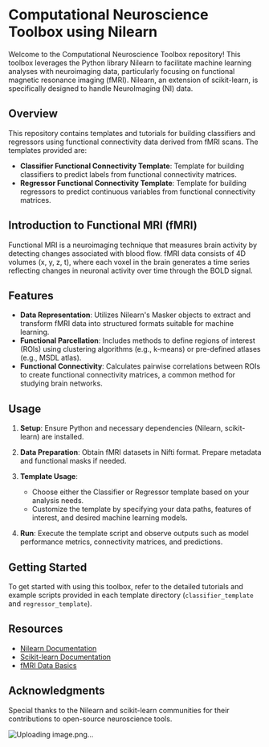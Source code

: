 # Computational Neuroscience Toolbox using Nilearn

Welcome to the Computational Neuroscience Toolbox repository! This toolbox leverages the Python library Nilearn to facilitate machine learning analyses with neuroimaging data, particularly focusing on functional magnetic resonance imaging (fMRI). Nilearn, an extension of scikit-learn, is specifically designed to handle NeuroImaging (NI) data.

## Overview

This repository contains templates and tutorials for building classifiers and regressors using functional connectivity data derived from fMRI scans. The templates provided are:

- **Classifier Functional Connectivity Template**: Template for building classifiers to predict labels from functional connectivity matrices.
- **Regressor Functional Connectivity Template**: Template for building regressors to predict continuous variables from functional connectivity matrices.

## Introduction to Functional MRI (fMRI)

Functional MRI is a neuroimaging technique that measures brain activity by detecting changes associated with blood flow. fMRI data consists of 4D volumes (x, y, z, t), where each voxel in the brain generates a time series reflecting changes in neuronal activity over time through the BOLD signal.

## Features

- **Data Representation**: Utilizes Nilearn's Masker objects to extract and transform fMRI data into structured formats suitable for machine learning.
- **Functional Parcellation**: Includes methods to define regions of interest (ROIs) using clustering algorithms (e.g., k-means) or pre-defined atlases (e.g., MSDL atlas).
- **Functional Connectivity**: Calculates pairwise correlations between ROIs to create functional connectivity matrices, a common method for studying brain networks.

## Usage

1. **Setup**: Ensure Python and necessary dependencies (Nilearn, scikit-learn) are installed.
   
2. **Data Preparation**: Obtain fMRI datasets in Nifti format. Prepare metadata and functional masks if needed.

3. **Template Usage**: 
   - Choose either the Classifier or Regressor template based on your analysis needs.
   - Customize the template by specifying your data paths, features of interest, and desired machine learning models.

4. **Run**: Execute the template script and observe outputs such as model performance metrics, connectivity matrices, and predictions.

## Getting Started

To get started with using this toolbox, refer to the detailed tutorials and example scripts provided in each template directory (`classifier_template` and `regressor_template`). 

## Resources

- [Nilearn Documentation](https://nilearn.github.io/)
- [Scikit-learn Documentation](https://scikit-learn.org/)
- [fMRI Data Basics](https://en.wikipedia.org/wiki/Functional_magnetic_resonance_imaging)


## Acknowledgments

Special thanks to the Nilearn and scikit-learn communities for their contributions to open-source neuroscience tools.

![Uploading image.png…]()


